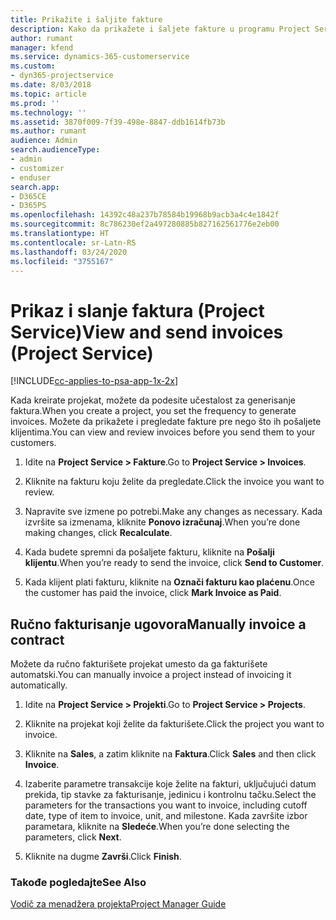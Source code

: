 ```yaml
---
title: Prikažite i šaljite fakture
description: Kako da prikažete i šaljete fakture u programu Project Service
author: rumant
manager: kfend
ms.service: dynamics-365-customerservice
ms.custom:
- dyn365-projectservice
ms.date: 8/03/2018
ms.topic: article
ms.prod: ''
ms.technology: ''
ms.assetid: 3870f009-7f39-498e-8847-ddb1614fb73b
ms.author: rumant
audience: Admin
search.audienceType:
- admin
- customizer
- enduser
search.app:
- D365CE
- D365PS
ms.openlocfilehash: 14392c48a237b78584b19968b9acb3a4c4e1842f
ms.sourcegitcommit: 8c786230ef2a497280885b827162561776e2eb00
ms.translationtype: HT
ms.contentlocale: sr-Latn-RS
ms.lasthandoff: 03/24/2020
ms.locfileid: "3755167"
---
```

# <a name="view-and-send-invoices-project-service"></a><span data-ttu-id="92e15-103">Prikaz i slanje faktura (Project Service)</span><span class="sxs-lookup"><span data-stu-id="92e15-103">View and send invoices (Project Service)</span></span>

[!INCLUDE[cc-applies-to-psa-app-1x-2x](../includes/cc-applies-to-psa-app-1x-2x.md)]

<span data-ttu-id="92e15-104">Kada kreirate projekat, možete da podesite učestalost za generisanje faktura.</span><span class="sxs-lookup"><span data-stu-id="92e15-104">When you create a project, you set the frequency to generate invoices.</span></span> <span data-ttu-id="92e15-105">Možete da prikažete i pregledate fakture pre nego što ih pošaljete klijentima.</span><span class="sxs-lookup"><span data-stu-id="92e15-105">You can view and review invoices before you send them to your customers.</span></span>  
  
1.  <span data-ttu-id="92e15-106">Idite na **Project Service > Fakture**.</span><span class="sxs-lookup"><span data-stu-id="92e15-106">Go to **Project Service > Invoices**.</span></span>  
  
2.  <span data-ttu-id="92e15-107">Kliknite na fakturu koju želite da pregledate.</span><span class="sxs-lookup"><span data-stu-id="92e15-107">Click the invoice you want to review.</span></span>  
  
3.  <span data-ttu-id="92e15-108">Napravite sve izmene po potrebi.</span><span class="sxs-lookup"><span data-stu-id="92e15-108">Make any changes as necessary.</span></span> <span data-ttu-id="92e15-109">Kada izvršite sa izmenama, kliknite **Ponovo izračunaj**.</span><span class="sxs-lookup"><span data-stu-id="92e15-109">When you’re done making changes, click **Recalculate**.</span></span>  
  
4.  <span data-ttu-id="92e15-110">Kada budete spremni da pošaljete fakturu, kliknite na **Pošalji klijentu**.</span><span class="sxs-lookup"><span data-stu-id="92e15-110">When you’re ready to send the invoice, click **Send to Customer**.</span></span>  
  
5.  <span data-ttu-id="92e15-111">Kada klijent plati fakturu, kliknite na **Označi fakturu kao plaćenu**.</span><span class="sxs-lookup"><span data-stu-id="92e15-111">Once the customer has paid the invoice, click **Mark Invoice as Paid**.</span></span>  
  
## <a name="manually-invoice-a-contract"></a><span data-ttu-id="92e15-112">Ručno fakturisanje ugovora</span><span class="sxs-lookup"><span data-stu-id="92e15-112">Manually invoice a contract</span></span>  
 <span data-ttu-id="92e15-113">Možete da ručno fakturišete projekat umesto da ga fakturišete automatski.</span><span class="sxs-lookup"><span data-stu-id="92e15-113">You can manually invoice a project instead of invoicing it automatically.</span></span>  
  
1.  <span data-ttu-id="92e15-114">Idite na **Project Service > Projekti**.</span><span class="sxs-lookup"><span data-stu-id="92e15-114">Go to **Project Service > Projects**.</span></span>  
  
2.  <span data-ttu-id="92e15-115">Kliknite na projekat koji želite da fakturišete.</span><span class="sxs-lookup"><span data-stu-id="92e15-115">Click the project you want to invoice.</span></span>  
  
3.  <span data-ttu-id="92e15-116">Kliknite na **Sales**, a zatim kliknite na **Faktura**.</span><span class="sxs-lookup"><span data-stu-id="92e15-116">Click **Sales** and then click **Invoice**.</span></span>  
  
4.  <span data-ttu-id="92e15-117">Izaberite parametre transakcije koje želite na fakturi, uključujući datum prekida, tip stavke za fakturisanje, jedinicu i kontrolnu tačku.</span><span class="sxs-lookup"><span data-stu-id="92e15-117">Select the parameters for the transactions you want to invoice, including cutoff date, type of item to invoice, unit, and milestone.</span></span> <span data-ttu-id="92e15-118">Kada završite izbor parametara, kliknite na **Sledeće**.</span><span class="sxs-lookup"><span data-stu-id="92e15-118">When you’re done selecting the parameters, click **Next**.</span></span>  
  
5.  <span data-ttu-id="92e15-119">Kliknite na dugme **Završi**.</span><span class="sxs-lookup"><span data-stu-id="92e15-119">Click **Finish**.</span></span>  
  
### <a name="see-also"></a><span data-ttu-id="92e15-120">Takođe pogledajte</span><span class="sxs-lookup"><span data-stu-id="92e15-120">See Also</span></span>  
 [<span data-ttu-id="92e15-121">Vodič za menadžera projekta</span><span class="sxs-lookup"><span data-stu-id="92e15-121">Project Manager Guide</span></span>](../project-service/project-manager-guide.md)

